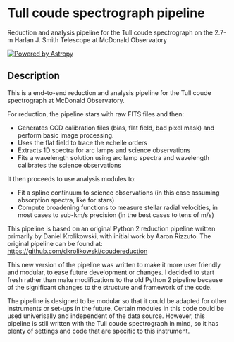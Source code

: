# Tull coude spectrograph pipeline

Reduction and analysis pipeline for the Tull coude spectrograph on the 2.7-m Harlan J. Smith Telescope at McDonald Observatory

[![Powered by Astropy](http://img.shields.io/badge/powered%20by-AstroPy-orange.svg?style=flat)](http://www.astropy.org/)

## Description

This is a end-to-end reduction and analysis pipeline for the Tull coude spectrograph at McDonald Observatory. 

For reduction, the pipeline stars with raw FITS files and then:
- Generates CCD calibration files (bias, flat field, bad pixel mask) and perform basic image processing.
- Uses the flat field to trace the echelle orders
- Extracts 1D spectra for arc lamps and science observations
- Fits a wavelength solution using arc lamp spectra and wavelength calibrates the science observations

It then proceeds to use analysis modules to:
- Fit a spline continuum to science observations (in this case assuming absorption spectra, like for stars)
- Compute broadening functions to measure stellar radial velocities, in most cases to sub-km/s precision (in the best cases to tens of m/s)

This pipeline is based on an original Python 2 reduction pipeline written primarily by Daniel Krolikowski, with initial work by Aaron Rizzuto.
The original pipeline can be found at: https://github.com/dkrolikowski/coudereduction

This new version of the pipeline was written to make it more user friendly and modular, to ease future development or changes. I decided to start fresh rather than make modifications to the old Python 2 pipeline because of the significant changes to the structure and framework of the code.

The pipeline is designed to be modular so that it could be adapted for other instruments or set-ups in the future. Certain modules in this code could be used univerisally and independent of the data source. However, this pipeline is still written with the Tull coude spectrograph in mind, so it has plenty of settings and code that are specific to this instrument.